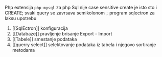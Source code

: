 Php extensija `php-mysql` za php
Sql nije case sensitive create je isto sto i CREATE;
svaki query se zavrsava semikolonom `;`
program sqlectron za laksu upotrebu
1. [[SqlEctron]] konfiguracija
2. [[Databaze]] pravljenje brisanje Export - Import
3. [[Tabele]] smestanje podataka
4. [[querry select]] selektovanje podataka iz tabela i njegovo sortiranje metodama